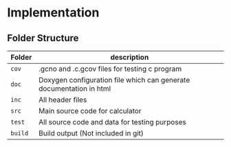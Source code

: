 # Implementation

## Folder Structure
Folder        | description
--------------| ----------------------------------------------
`cov`         | .gcno and .c.gcov files for testing c program 
`doc`         | Doxygen configuration file which can generate documentation in html
`inc`         | All header files
`src`         | Main source code for calculator
`test`        | All source code and data for testing purposes
`build`       | Build output (Not included in git)
